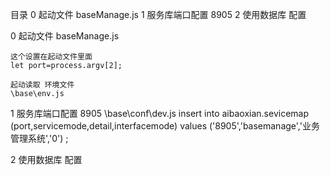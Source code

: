 

目录
0 起动文件  baseManage.js
1 服务库端口配置   8905
2 使用数据库 配置



0 起动文件  baseManage.js

    这个设置在起动文件里面
    let port=process.argv[2];

    起动读取 环境文件
    \base\env.js



1 服务库端口配置   8905
    \base\conf\dev.js
    insert into aibaoxian.sevicemap (port,servicemode,detail,interfacemode) values ('8905','basemanage','业务管理系统','0') ;

2 使用数据库 配置
    

